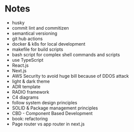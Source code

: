 # Notes
- husky
- commit lint and commitizen
- semantical versioning
- git hub actions
- docker & k8s for local development
- makefile for build scripts
- bash script for complex shell commands and scripts
- use TypeScript
- React.js
- Next.js
- AWS Security to avoid huge bill because of DDOS attack
- light & dark theme
- ADR template
- RADIO framework
- C4 diagrams
- follow system design principles
- SOLID & Package management principles
- CBD - Component Based Development
- book: refactoring
- Page router vs app router in next.js
